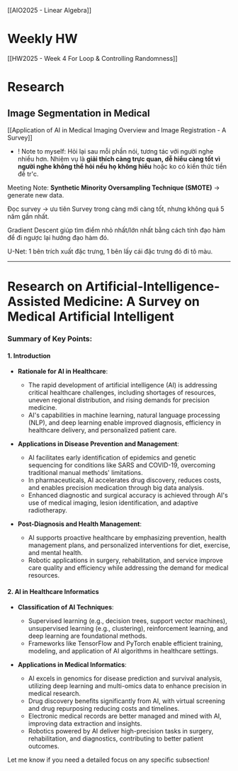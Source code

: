[[AIO2025 - Linear Algebra]]

# Weekly HW
[[HW2025 - Week 4 For Loop & Controlling Randomness]]

# Research
## Image Segmentation in Medical 
[[Application of AI in Medical Imaging Overview and Image Registration - A Survey]]
+ ! Note to myself: Hỏi lại sau mỗi phần nói, tương tác với người nghe nhiều hơn. Nhiệm vụ là **giải thích càng trực quan, dễ hiểu càng tốt vì người nghe không thể hỏi nếu họ không hiểu** hoặc ko có kiến thức tiền đề tr'c. 


Meeting Note: 
	**Synthetic Minority Oversampling Technique (SMOTE)** -> generate new data. 

Đọc survey -> ưu tiên Survey trong càng mới càng tốt, nhưng không quá 5 năm gần nhất. 


Gradient Descent giúp tìm điểm nhỏ nhất/lớn nhất bằng cách tính đạo hàm để đi ngược lại hướng đạo hàm đó. 

U-Net: 1 bên trích xuất đặc trưng, 1 bên lấy cái đặc trưng đó đi tô màu.

---

# Research on Artificial-Intelligence-Assisted Medicine: A Survey on Medical Artificial Intelligent
### Summary of Key Points:

#### **1. Introduction**

- **Rationale for AI in Healthcare**:
    
    - The rapid development of artificial intelligence (AI) is addressing critical healthcare challenges, including shortages of resources, uneven regional distribution, and rising demands for precision medicine.
    - AI's capabilities in machine learning, natural language processing (NLP), and deep learning enable improved diagnosis, efficiency in healthcare delivery, and personalized patient care.
- **Applications in Disease Prevention and Management**:
    
    - AI facilitates early identification of epidemics and genetic sequencing for conditions like SARS and COVID-19, overcoming traditional manual methods' limitations.
    - In pharmaceuticals, AI accelerates drug discovery, reduces costs, and enables precision medication through big data analysis.
    - Enhanced diagnostic and surgical accuracy is achieved through AI's use of medical imaging, lesion identification, and adaptive radiotherapy.
- **Post-Diagnosis and Health Management**:
    
    - AI supports proactive healthcare by emphasizing prevention, health management plans, and personalized interventions for diet, exercise, and mental health.
    - Robotic applications in surgery, rehabilitation, and service improve care quality and efficiency while addressing the demand for medical resources.

#### **2. AI in Healthcare Informatics**

- **Classification of AI Techniques**:
    
    - Supervised learning (e.g., decision trees, support vector machines), unsupervised learning (e.g., clustering), reinforcement learning, and deep learning are foundational methods.
    - Frameworks like TensorFlow and PyTorch enable efficient training, modeling, and application of AI algorithms in healthcare settings.
- **Applications in Medical Informatics**:
    
    - AI excels in genomics for disease prediction and survival analysis, utilizing deep learning and multi-omics data to enhance precision in medical research.
    - Drug discovery benefits significantly from AI, with virtual screening and drug repurposing reducing costs and timelines.
    - Electronic medical records are better managed and mined with AI, improving data extraction and insights.
    - Robotics powered by AI deliver high-precision tasks in surgery, rehabilitation, and diagnostics, contributing to better patient outcomes.

Let me know if you need a detailed focus on any specific subsection!